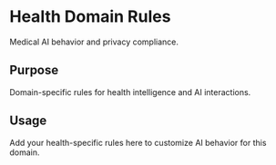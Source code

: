 # Health Domain Rules

Medical AI behavior and privacy compliance.

## Purpose

Domain-specific rules for health intelligence and AI interactions.

## Usage

Add your health-specific rules here to customize AI behavior for this domain.
